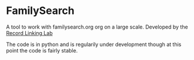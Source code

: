 # FamilySearch
A tool to work with familysearch.org org on a large scale. Developed by the [Record Linking Lab](http://rll.byu.edu/)

The code is in python and is regularily under development though at this point the code is fairly stable.
